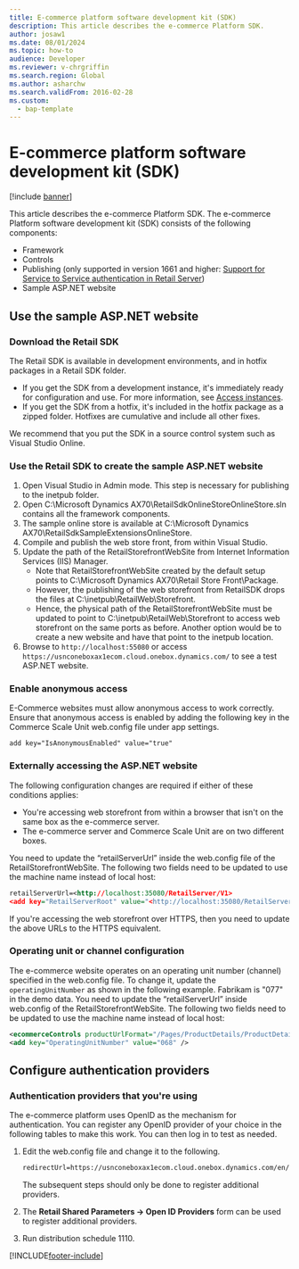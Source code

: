```yaml
---
title: E-commerce platform software development kit (SDK)
description: This article describes the e-commerce Platform SDK.
author: josaw1
ms.date: 08/01/2024
ms.topic: how-to
audience: Developer
ms.reviewer: v-chrgriffin
ms.search.region: Global
ms.author: asharchw
ms.search.validFrom: 2016-02-28
ms.custom: 
  - bap-template
---
```


#  E-commerce platform software development kit (SDK)

[!include [banner](../includes/banner.md)]

This article describes the e-commerce Platform SDK. The e-commerce Platform software development kit (SDK) consists of the following components:

-   Framework
-   Controls
-   Publishing (only supported in version 1661 and higher: [Support for Service to Service authentication in Retail Server](https://community.dynamics.com/ax/b/axforretail/archive/2016/09/24/support-for-service-to-service-authentication-in-retail-server))
-   Sample ASP.NET website

## Use the sample ASP.NET website


### Download the Retail SDK

The Retail SDK is available in development environments, and in hotfix packages in a Retail SDK folder.

- If you get the SDK from a development instance, it's immediately ready for configuration and use. For more information, see [Access instances](../../fin-ops-core/dev-itpro/dev-tools/access-instances.md). 
- If you get the SDK from a hotfix, it's included in the hotfix package as a zipped folder. Hotfixes are cumulative and include all other fixes. 

We recommend that you put the SDK in a source control system such as Visual Studio Online.

### Use the Retail SDK to create the sample ASP.NET website
1.  Open Visual Studio in Admin mode. This step is necessary for publishing to the inetpub folder.
2.  Open C:\\Microsoft Dynamics AX70\\RetailSdkOnlineStoreOnlineStore.sln contains all the framework components.
3.  The sample online store is available at C:\\Microsoft Dynamics AX70\\RetailSdkSampleExtensionsOnlineStore.
4.  Compile and publish the web store front, from within Visual Studio.
5.  Update the path of the RetailStorefrontWebSite from Internet Information Services (IIS) Manager.
    -  Note that RetailStorefrontWebSite created by the default setup points to C:\\Microsoft Dynamics AX70\\Retail Store Front\\Package.
    -  However, the publishing of the web storefront from RetailSDK drops the files at C:\\inetpub\\RetailWeb\\Storefront.
    -  Hence, the physical path of the RetailStorefrontWebSite must be updated to point to C:\\inetpub\\RetailWeb\\Storefront to access web storefront on the same ports as before. Another option would be to create a new website and have that point to the inetpub location.
6.  Browse to `http://localhost:55080` or access `https://usnconeboxax1ecom.cloud.onebox.dynamics.com/` to see a test ASP.NET website.

### Enable anonymous access

E-Commerce websites must allow anonymous access to work correctly. Ensure that anonymous access is enabled by adding the following key in the Commerce Scale Unit web.config file under app settings.

`
add key="IsAnonymousEnabled" value="true"
`

### Externally accessing the ASP.NET website

The following configuration changes are required if either of these conditions applies:

-   You're accessing web storefront from within a browser that isn't on the same box as the e-commerce server.
-   The e-commerce server and Commerce Scale Unit are on two different boxes.

You need to update the “retailServerUrl” inside the web.config file of the RetailStorefrontWebSite. The following two fields need to be updated to use the machine name instead of local host:

```xml
retailServerUrl=<http://localhost:35080/RetailServer/V1>
<add key="RetailServerRoot" value="<http://localhost:35080/RetailServer/V1>" />
```

If you're accessing the web storefront over HTTPS, then you need to update the above URLs to the HTTPS equivalent.

### Operating unit or channel configuration

The e-commerce website operates on an operating unit number (channel) specified in the web.config file. To change it, update the `operatingUnitNumber` as shown in the following example. Fabrikam is "077" in the demo data. You need to update the “retailServerUrl” inside web.config of the RetailStorefrontWebSite. The following two fields need to be updated to use the machine name instead of local host:

```xml
<ecommerceControls productUrlFormat="/Pages/ProductDetails/ProductDetails.aspx?itemId={0}" retailServerUrl="http://localhost:35080/RetailServer/V1" operatingUnitNumber="068">
<add key="OperatingUnitNumber" value="068" />
```

## Configure authentication providers
### Authentication providers that you're using

The e-commerce platform uses OpenID as the mechanism for authentication. You can register any OpenID provider of your choice in the following tables to make this work. You can then log in to test as needed.

1.  Edit the web.config file and change it to the following.

    ```xml
    redirectUrl=https://usnconeboxax1ecom.cloud.onebox.dynamics.com/en/Pages/OauthV2Redirect/OauthV2Redirect.aspx
    ```
    
    The subsequent steps should only be done to register additional providers.

2.  The **Retail Shared Parameters -&gt; Open ID Providers** form can be used to register additional providers.
3.  Run distribution schedule 1110.



[!INCLUDE[footer-include](../../includes/footer-banner.md)]
